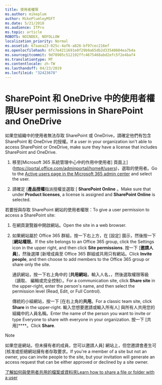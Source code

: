 ```yaml
---
title: 使用者權限
ms.author: mikeplum
author: MikePlumleyMSFT
ms.date: 5/21/2018
ms.audience: ITPro
ms.topic: article
ROBOTS: NOINDEX, NOFOLLOW
localization_priority: Normal
ms.assetid: 67aaea23-025c-4af6-a826-bf97cec216ef
ms.openlocfilehash: 6fc7e4211691e0f29b9a65db2d33540804ea7b4a
ms.sourcegitcommit: 9d78905c512192ffc4675468abd2efc5f2e4baf4
ms.translationtype: MT
ms.contentlocale: zh-TW
ms.lasthandoff: 04/23/2019
ms.locfileid: "32423678"
---
```

# <a name="user-permissions-in-sharepoint-and-onedrive"></a><span data-ttu-id="63da0-102">SharePoint 和 OneDrive 中的使用者權限</span><span class="sxs-lookup"><span data-stu-id="63da0-102">User permissions in SharePoint and OneDrive</span></span>

<span data-ttu-id="63da0-103">如果您組織中的使用者無法存取 SharePoint 或 OneDrive，請確定他們有包含 SharePoint 和 OneDrive 的授權。</span><span class="sxs-lookup"><span data-stu-id="63da0-103">If a user in your organization isn't able to access SharePoint or OneDrive, make sure they have a license that includes SharePoint and OneDrive.</span></span> 
  
1. <span data-ttu-id="63da0-104">移至[Microsoft 365 系統管理中心中的作用中使用者] 頁面上](https://portal.office.com/adminportal/home#/users)，選取的使用者。</span><span class="sxs-lookup"><span data-stu-id="63da0-104">Go to the [Active users page in the Microsoft 365 admin center](https://portal.office.com/adminportal/home#/users) and select the user.</span></span> 
    
2. <span data-ttu-id="63da0-105">請確定 [**產品授權**指派授權並選取 [ **SharePoint Online** 。</span><span class="sxs-lookup"><span data-stu-id="63da0-105">Make sure that under **Product licenses**, a license is assigned and **SharePoint Online** is selected.</span></span> 
    
 <span data-ttu-id="63da0-106">若要授與存取 SharePoint 網站的使用者權限：</span><span class="sxs-lookup"><span data-stu-id="63da0-106">To give a user permission to access a SharePoint site:</span></span> 
  
1. <span data-ttu-id="63da0-107">在網頁瀏覽器中開啟網站。</span><span class="sxs-lookup"><span data-stu-id="63da0-107">Open the site in a web browser.</span></span>
    
2. <span data-ttu-id="63da0-108">如果網站屬於 Office 365 群組，按一下右上方，在 [設定] 圖示，然後按一下 [**網站權限**。</span><span class="sxs-lookup"><span data-stu-id="63da0-108">If the site belongs to an Office 365 group, click the Settings icon in the upper right, and then click **Site permissions**.</span></span> <span data-ttu-id="63da0-109">按一下 [**邀請人員**]，然後選擇 [新增成員至 Office 365 群組或共用只有網站。</span><span class="sxs-lookup"><span data-stu-id="63da0-109">Click **Invite people**, and then choose to add members to the Office 365 group or share only the site.</span></span> 
    
    <span data-ttu-id="63da0-110">通訊網站，按一下右上角中的 [**共用網站**，輸入人名，，然後選取權限等級 （讀取、 編輯或完全控制）。</span><span class="sxs-lookup"><span data-stu-id="63da0-110">For a communication site, click **Share site** in the upper-right, enter the person's name, and then select the permission level (Read, Edit, or Full Control).</span></span> 
    
    <span data-ttu-id="63da0-111">傳統的小組網站，按一下 [在右上角的**共用**。</span><span class="sxs-lookup"><span data-stu-id="63da0-111">For a classic team site, click **Share** in the upper-right.</span></span> <span data-ttu-id="63da0-112">輸入您想要邀請或輸入所有人] 與所有人共用您的組織中的人員名稱。</span><span class="sxs-lookup"><span data-stu-id="63da0-112">Enter the name of the person you want to invite or type Everyone to share with everyone in your organization.</span></span> <span data-ttu-id="63da0-113">按一下 [共用]\*\*\*\*。</span><span class="sxs-lookup"><span data-stu-id="63da0-113">Click **Share**.</span></span>
    
> [!NOTE]
> <span data-ttu-id="63da0-114">如果您是網站，但未擁有者的成員，您可以邀請人員] 網站上，但您邀請會產生可 [核准或拒絕網站擁有者存取要求。</span><span class="sxs-lookup"><span data-stu-id="63da0-114">If you're a member of a site but not an owner, you can invite people to the site, but your invitation will generate an access request that can be either approved or declined by a site owner.</span></span> 
  
[<span data-ttu-id="63da0-115">了解如何與使用者共用的檔案或資料夾</span><span class="sxs-lookup"><span data-stu-id="63da0-115">Learn how to share a file or folder with a user</span></span>](https://go.microsoft.com/fwlink/?linkid=533408)
  

